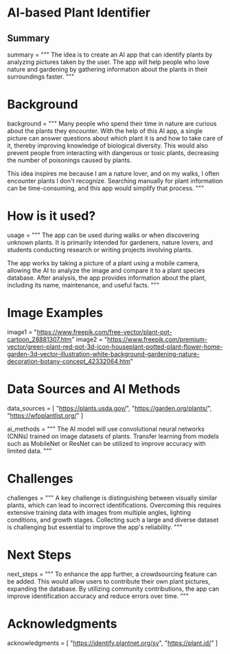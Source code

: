 # AI-based Plant Identifier

## Summary
summary = """
The idea is to create an AI app that can identify plants by analyzing pictures taken by the user. 
The app will help people who love nature and gardening by gathering information about the plants in their surroundings faster.
"""

# Background
background = """
Many people who spend their time in nature are curious about the plants they encounter. 
With the help of this AI app, a single picture can answer questions about which plant it is and how to take care of it, 
thereby improving knowledge of biological diversity. This would also prevent people from interacting with dangerous or toxic plants, 
decreasing the number of poisonings caused by plants. 

This idea inspires me because I am a nature lover, and on my walks, I often encounter plants I don't recognize. 
Searching manually for plant information can be time-consuming, and this app would simplify that process.
"""

# How is it used?
usage = """
The app can be used during walks or when discovering unknown plants. It is primarily intended for gardeners, 
nature lovers, and students conducting research or writing projects involving plants. 

The app works by taking a picture of a plant using a mobile camera, allowing the AI to analyze the image and compare it 
to a plant species database. After analysis, the app provides information about the plant, including its name, 
maintenance, and useful facts.
"""

# Image Examples
image1 = "https://www.freepik.com/free-vector/plant-pot-cartoon_28881307.htm"
image2 = "https://www.freepik.com/premium-vector/green-plant-red-pot-3d-icon-houseplant-potted-plant-flower-home-garden-3d-vector-illustration-white-background-gardening-nature-decoration-botany-concept_42332064.htm"


# Data Sources and AI Methods
data_sources = [
    "https://plants.usda.gov/",
    "https://garden.org/plants/",
    "https://wfoplantlist.org/"
]

ai_methods = """
The AI model will use convolutional neural networks (CNNs) trained on image datasets of plants. 
Transfer learning from models such as MobileNet or ResNet can be utilized to improve accuracy with limited data.
"""

# Challenges
challenges = """
A key challenge is distinguishing between visually similar plants, which can lead to incorrect identifications. 
Overcoming this requires extensive training data with images from multiple angles, lighting conditions, and growth stages. 
Collecting such a large and diverse dataset is challenging but essential to improve the app's reliability.
"""

# Next Steps
next_steps = """
To enhance the app further, a crowdsourcing feature can be added. This would allow users to contribute their own 
plant pictures, expanding the database. By utilizing community contributions, the app can improve identification 
accuracy and reduce errors over time.
"""

# Acknowledgments
acknowledgments = [
    "https://identify.plantnet.org/sv",
    "https://plant.id/"
]
